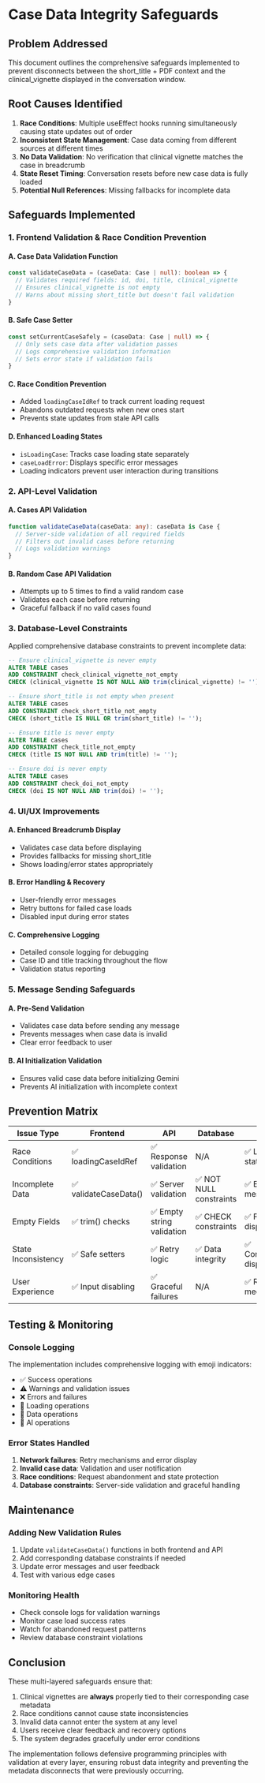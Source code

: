 # Case Data Integrity Safeguards

## Problem Addressed

This document outlines the comprehensive safeguards implemented to prevent disconnects between the short_title + PDF context and the clinical_vignette displayed in the conversation window.

## Root Causes Identified

1. **Race Conditions**: Multiple useEffect hooks running simultaneously causing state updates out of order
2. **Inconsistent State Management**: Case data coming from different sources at different times
3. **No Data Validation**: No verification that clinical vignette matches the case in breadcrumb
4. **State Reset Timing**: Conversation resets before new case data is fully loaded
5. **Potential Null References**: Missing fallbacks for incomplete data

## Safeguards Implemented

### 1. Frontend Validation & Race Condition Prevention

#### A. Case Data Validation Function
```typescript
const validateCaseData = (caseData: Case | null): boolean => {
  // Validates required fields: id, doi, title, clinical_vignette
  // Ensures clinical_vignette is not empty
  // Warns about missing short_title but doesn't fail validation
}
```

#### B. Safe Case Setter
```typescript
const setCurrentCaseSafely = (caseData: Case | null) => {
  // Only sets case data after validation passes
  // Logs comprehensive validation information
  // Sets error state if validation fails
}
```

#### C. Race Condition Prevention
- Added `loadingCaseIdRef` to track current loading request
- Abandons outdated requests when new ones start
- Prevents state updates from stale API calls

#### D. Enhanced Loading States
- `isLoadingCase`: Tracks case loading state separately
- `caseLoadError`: Displays specific error messages
- Loading indicators prevent user interaction during transitions

### 2. API-Level Validation

#### A. Cases API Validation
```typescript
function validateCaseData(caseData: any): caseData is Case {
  // Server-side validation of all required fields
  // Filters out invalid cases before returning
  // Logs validation warnings
}
```

#### B. Random Case API Validation
- Attempts up to 5 times to find a valid random case
- Validates each case before returning
- Graceful fallback if no valid cases found

### 3. Database-Level Constraints

Applied comprehensive database constraints to prevent incomplete data:

```sql
-- Ensure clinical_vignette is never empty
ALTER TABLE cases 
ADD CONSTRAINT check_clinical_vignette_not_empty 
CHECK (clinical_vignette IS NOT NULL AND trim(clinical_vignette) != '');

-- Ensure short_title is not empty when present
ALTER TABLE cases 
ADD CONSTRAINT check_short_title_not_empty 
CHECK (short_title IS NULL OR trim(short_title) != '');

-- Ensure title is never empty
ALTER TABLE cases 
ADD CONSTRAINT check_title_not_empty 
CHECK (title IS NOT NULL AND trim(title) != '');

-- Ensure doi is never empty
ALTER TABLE cases 
ADD CONSTRAINT check_doi_not_empty 
CHECK (doi IS NOT NULL AND trim(doi) != '');
```

### 4. UI/UX Improvements

#### A. Enhanced Breadcrumb Display
- Validates case data before displaying
- Provides fallbacks for missing short_title
- Shows loading/error states appropriately

#### B. Error Handling & Recovery
- User-friendly error messages
- Retry buttons for failed case loads
- Disabled input during error states

#### C. Comprehensive Logging
- Detailed console logging for debugging
- Case ID and title tracking throughout the flow
- Validation status reporting

### 5. Message Sending Safeguards

#### A. Pre-Send Validation
- Validates case data before sending any message
- Prevents messages when case data is invalid
- Clear error feedback to user

#### B. AI Initialization Validation
- Ensures valid case data before initializing Gemini
- Prevents AI initialization with incomplete context

## Prevention Matrix

| Issue Type | Frontend | API | Database | UI/UX |
|------------|----------|-----|----------|-------|
| Race Conditions | ✅ loadingCaseIdRef | ✅ Response validation | N/A | ✅ Loading states |
| Incomplete Data | ✅ validateCaseData() | ✅ Server validation | ✅ NOT NULL constraints | ✅ Error messages |
| Empty Fields | ✅ trim() checks | ✅ Empty string validation | ✅ CHECK constraints | ✅ Fallback display |
| State Inconsistency | ✅ Safe setters | ✅ Retry logic | ✅ Data integrity | ✅ Consistent display |
| User Experience | ✅ Input disabling | ✅ Graceful failures | N/A | ✅ Retry mechanisms |

## Testing & Monitoring

### Console Logging
The implementation includes comprehensive logging with emoji indicators:
- ✅ Success operations
- ⚠️ Warnings and validation issues  
- ❌ Errors and failures
- 🔄 Loading operations
- 📝 Data operations
- 🤖 AI operations

### Error States Handled
1. **Network failures**: Retry mechanisms and error display
2. **Invalid case data**: Validation and user notification
3. **Race conditions**: Request abandonment and state protection
4. **Database constraints**: Server-side validation and graceful handling

## Maintenance

### Adding New Validation Rules
1. Update `validateCaseData()` functions in both frontend and API
2. Add corresponding database constraints if needed
3. Update error messages and user feedback
4. Test with various edge cases

### Monitoring Health
- Check console logs for validation warnings
- Monitor case load success rates
- Watch for abandoned request patterns
- Review database constraint violations

## Conclusion

These multi-layered safeguards ensure that:
1. Clinical vignettes are **always** properly tied to their corresponding case metadata
2. Race conditions cannot cause state inconsistencies
3. Invalid data cannot enter the system at any level
4. Users receive clear feedback and recovery options
5. The system degrades gracefully under error conditions

The implementation follows defensive programming principles with validation at every layer, ensuring robust data integrity and preventing the metadata disconnects that were previously occurring.

